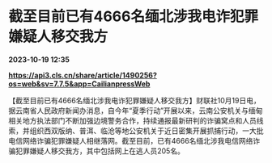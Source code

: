 # 截至目前已有4666名缅北涉我电诈犯罪嫌疑人移交我方

**2023-10-19 12:35**

**https://api3.cls.cn/share/article/1490256?os=web&sv=7.7.5&app=CailianpressWeb**

【截至目前已有4666名缅北涉我电诈犯罪嫌疑人移交我方】财联社10月19日电，据云南省人民政府新闻办消息，自今年“夏季行动”开展以来，云南公安机关与缅甸相关地方执法部门不断加强边境警务合作，持续通报最新研判的诈骗窝点和人员线索，并组织西双版纳、普洱、临沧等地公安机关于近日密集开展抓捕行动，一大批电信网络诈骗犯罪嫌疑人相继落网。截至目前，已有4666名缅北涉我电信网络诈骗犯罪嫌疑人移交我方，其中包括网上在逃人员205名。